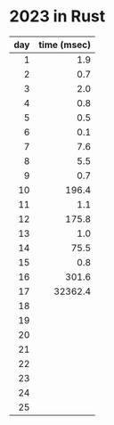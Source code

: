 # 2023 in Rust

| day|time (msec)|
|---:|----------:|
|  1 |       1.9 |
|  2 |       0.7 |
|  3 |       2.0 |
|  4 |       0.8 |
|  5 |       0.5 |
|  6 |       0.1 |
|  7 |       7.6 |
|  8 |       5.5 |
|  9 |       0.7 |
| 10 |     196.4 |
| 11 |       1.1 |
| 12 |     175.8 |
| 13 |       1.0 |
| 14 |      75.5 |
| 15 |       0.8 |
| 16 |     301.6 |
| 17 |   32362.4 |
| 18 |           |
| 19 |           |
| 20 |           |
| 21 |           |
| 22 |           |
| 23 |           |
| 24 |           |
| 25 |           |
